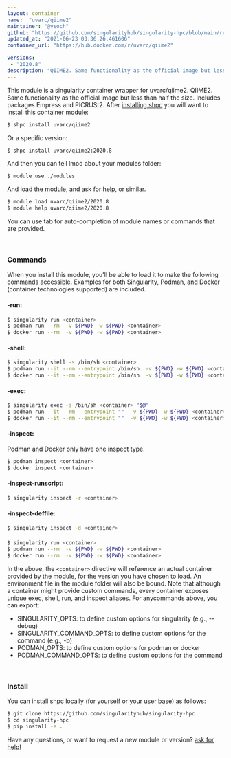 ```yaml
---
layout: container
name:  "uvarc/qiime2"
maintainer: "@vsoch"
github: "https://github.com/singularityhub/singularity-hpc/blob/main/registry/uvarc/qiime2/container.yaml"
updated_at: "2021-06-23 03:36:26.461606"
container_url: "https://hub.docker.com/r/uvarc/qiime2"

versions:
 - "2020.8"
description: "QIIME2. Same functionality as the official image but less than half the size. Includes packages Empress and PICRUSt2."
---
```


This module is a singularity container wrapper for uvarc/qiime2.
QIIME2. Same functionality as the official image but less than half the size. Includes packages Empress and PICRUSt2.
After [installing shpc](#install) you will want to install this container module:

```bash
$ shpc install uvarc/qiime2
```

Or a specific version:

```bash
$ shpc install uvarc/qiime2:2020.8
```

And then you can tell lmod about your modules folder:

```bash
$ module use ./modules
```

And load the module, and ask for help, or similar.

```bash
$ module load uvarc/qiime2/2020.8
$ module help uvarc/qiime2/2020.8
```

You can use tab for auto-completion of module names or commands that are provided.

<br>

### Commands

When you install this module, you'll be able to load it to make the following commands accessible.
Examples for both Singularity, Podman, and Docker (container technologies supported) are included.

#### -run:

```bash
$ singularity run <container>
$ podman run --rm  -v ${PWD} -w ${PWD} <container>
$ docker run --rm  -v ${PWD} -w ${PWD} <container>
```

#### -shell:

```bash
$ singularity shell -s /bin/sh <container>
$ podman run --it --rm --entrypoint /bin/sh  -v ${PWD} -w ${PWD} <container>
$ docker run --it --rm --entrypoint /bin/sh  -v ${PWD} -w ${PWD} <container>
```

#### -exec:

```bash
$ singularity exec -s /bin/sh <container> "$@"
$ podman run --it --rm --entrypoint ""  -v ${PWD} -w ${PWD} <container> "$@"
$ docker run --it --rm --entrypoint ""  -v ${PWD} -w ${PWD} <container> "$@"
```

#### -inspect:

Podman and Docker only have one inspect type.

```bash
$ podman inspect <container>
$ docker inspect <container>
```

#### -inspect-runscript:

```bash
$ singularity inspect -r <container>
```

#### -inspect-deffile:

```bash
$ singularity inspect -d <container>
```



#### 

```bash
$ singularity run <container>
$ podman run --rm  -v ${PWD} -w ${PWD} <container>
$ docker run --rm  -v ${PWD} -w ${PWD} <container>
```


In the above, the `<container>` directive will reference an actual container provided
by the module, for the version you have chosen to load. An environment file in the
module folder will also be bound. Note that although a container
might provide custom commands, every container exposes unique exec, shell, run, and
inspect aliases. For anycommands above, you can export:

 - SINGULARITY_OPTS: to define custom options for singularity (e.g., --debug)
 - SINGULARITY_COMMAND_OPTS: to define custom options for the command (e.g., -b)
 - PODMAN_OPTS: to define custom options for podman or docker
 - PODMAN_COMMAND_OPTS: to define custom options for the command

<br>
  
### Install

You can install shpc locally (for yourself or your user base) as follows:

```bash
$ git clone https://github.com/singularityhub/singularity-hpc
$ cd singularity-hpc
$ pip install -e .
```

Have any questions, or want to request a new module or version? [ask for help!](https://github.com/singularityhub/singularity-hpc/issues)